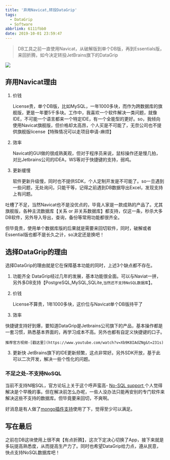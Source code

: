 ```yaml
---
title: '弃用Navicat,转投DataGrip'
tags:
  - DataGrip
  - Software
abbrlink: 6111fbb0
date: 2019-10-01 23:59:47
---
```


> DB工具之前一直使用Navicat，从破解版到单个DB版，再到Essentials版，来回折腾，如今决定转投JetBrains旗下的DataGrip

![](http://static.1991421.cn/2019-10-01-143643.jpg)

## 弃用Navicat理由

1. 价钱
	
	License贵，单个DB版，比如MySQL，一年1000多块，而作为跨数据库的旗舰版，更是一年要5千多块。工作中，我喜欢一个软件解决一类问题，就像IDE，不可能一个语言都来一个特定IDE，有一个全能型的更好。so，我倾向使用Navicat旗舰版，但价格却太高昂，个人买是不可能了，无奈公司也不提供旗舰版license【特殊情况可以走项目申请-麻烦】
2. 效率

	Navicat的GUI做的很成熟美观，但对于程序员来说，鼠标操作还是慢几拍，对比Jetbrains公司的IDEA，WS等对于快捷键的支持，弱鸡。
	
3. 更新缓慢
	
	软件更新升级慢，同时也不提供SDK，个人定制开发是不可能了。so一旦遇到一些问题，无处询问，只能干等，记得之前遇到DB数据导出Excel，发现支持上有问题。

吐槽了不足，当然Navicat也不是没优点的，毕竟人家是一款成熟的产品了。尤其旗舰版，各种主流数据库【关系 or 非关系数据库】都支持，仅这一条，秒杀大多DB软件，另外导入导出，查询，备份等常用功能都很齐全。

但毕竟贵，使用单个数据库版的后果就是需要来回切软件，同时，破解或者Essential版也都不是长久之计，so决定还是换吧！

## 选择DataGrip的理由

选择DataGrip的理由就是它在保障基本功能的同时，上述3个缺点都不存在。

1. 功能齐全
	DataGrip经过几年的发展，基本功能很全面。可以与Naviat一拼，另外多DB支持【PostgreSQL,MySQL,SQLite,`当然还不支持NoSQL数据库`】。
	
1. 价钱 
	
	License不算贵，1年1000多块，这价位与Navicat单个DB版持平了
2. 效率

 快捷键支持好到爆，要知道DataGrip是Jetbrains公司旗下的产品，基本操作都是一套习惯，熟悉基本界面的，再学习成本不高。另外也都有自定义快捷键的口子。
	
	推荐官方视频-[戳这里](https://www.youtube.com/watch?v=Xb9K8IAdZNg&t=231s)
	
3. 更新快
	JetBrains旗下的IDE更新频繁，这点非常好。另外SDK开放，基于此可以二次开发，解决一些个性化的问题。
	
### 不足之处-不支持NoSQL

当前不支持N哦SQL，官方论坛上关于这个呼声蛮高- [No-SQL support
](https://youtrack.jetbrains.com/issue/DBE-41?_ga=2.263967756.1891671747.1569902179-110805512.1543747110)
个人觉得解决是个早晚的事。但在解决前怎么办呢，一些人没办法只能再安别的专门软件来解决这些不支持的数据库。但毕竟要来回切，不爽啊。

好消息是有人做了[mongo插件支持](https://github.com/dboissier/mongo4idea)使用了下，觉得至少可以满足。

## 写在最后
之前在DB这块使用上很不爽【有点折腾】，这次下定决心切换了App，接下来就是多玩提高熟悉度，从而提高生产力了。同时也希望DataGrip给力点，遵从民意，快点支持NoSQL数据库吧！

